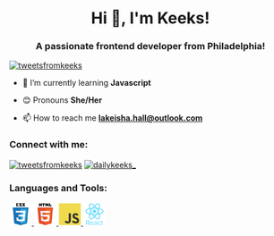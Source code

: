 <h1 align="center">Hi 👋, I'm Keeks!</h1>
<h3 align="center">A passionate frontend developer from Philadelphia!</h3>

<p align="left"> <a href="https://twitter.com/tweetsfromkeeks" target="blank"><img src="https://img.shields.io/twitter/follow/tweetsfromkeeks?logo=twitter&style=for-the-badge" alt="tweetsfromkeeks" /></a> </p>


- 🌱 I’m currently learning **Javascript**

- 😊 Pronouns **She/Her**

- 📫 How to reach me **lakeisha.hall@outlook.com**


<h3 align="left">Connect with me:</h3>
<p align="left">
<a href="https://twitter.com/tweetsfromkeeks" target="blank"><img align="center" src="https://raw.githubusercontent.com/rahuldkjain/github-profile-readme-generator/master/src/images/icons/Social/twitter.svg" alt="tweetsfromkeeks" height="30" width="40" /></a>
<a href="https://instagram.com/dailykeeks_" target="blank"><img align="center" src="https://raw.githubusercontent.com/rahuldkjain/github-profile-readme-generator/master/src/images/icons/Social/instagram.svg" alt="dailykeeks_" height="30" width="40" /></a>
</p>

<h3 align="left">Languages and Tools:</h3>
<p align="left"> <a href="https://www.w3schools.com/css/" target="_blank" rel="noreferrer"> <img src="https://raw.githubusercontent.com/devicons/devicon/master/icons/css3/css3-original-wordmark.svg" alt="css3" width="40" height="40"/> </a> <a href="https://www.w3.org/html/" target="_blank" rel="noreferrer"> <img src="https://raw.githubusercontent.com/devicons/devicon/master/icons/html5/html5-original-wordmark.svg" alt="html5" width="40" height="40"/> </a> <a href="https://developer.mozilla.org/en-US/docs/Web/JavaScript" target="_blank" rel="noreferrer"> <img src="https://raw.githubusercontent.com/devicons/devicon/master/icons/javascript/javascript-original.svg" alt="javascript" width="40" height="40"/> </a> <a href="https://reactjs.org/" target="_blank" rel="noreferrer"> <img src="https://raw.githubusercontent.com/devicons/devicon/master/icons/react/react-original-wordmark.svg" alt="react" width="40" height="40"/> </a> </p>
